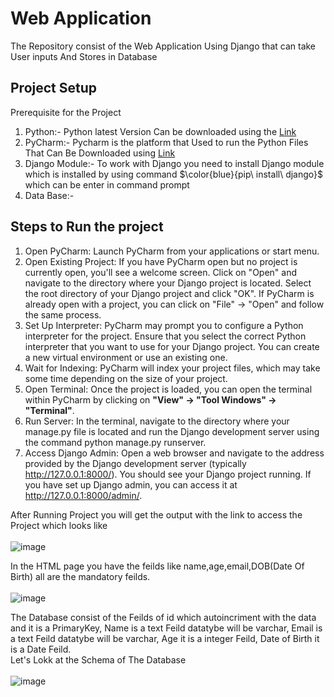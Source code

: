 # Web Application
The Repository consist of the Web Application Using Django that can take User inputs And Stores in Database</br>
## Project Setup
Prerequisite for the Project
1. Python:- Python latest Version Can be downloaded using the [Link](https://www.python.org/downloads/)
2. PyCharm:- Pycharm is the platform that Used to run the Python Files That Can Be Downloaded using [Link](https://www.jetbrains.com/pycharm/download/)
3. Django Module:- To work with Django you need to install Django module which is installed by using command $\color{blue}{pip\ install\ django}$ which can be enter in command prompt 
4. Data Base:-

## Steps to Run the project
1. Open PyCharm: Launch PyCharm from your applications or start menu.
2. Open Existing Project: If you have PyCharm open but no project is currently open, you'll see a welcome screen. Click on "Open" and navigate to the directory where your Django project is located. Select the root directory of your Django project and click "OK". If PyCharm is already open with a project, you can click on "File" -> "Open" and follow the same process.
3. Set Up Interpreter: PyCharm may prompt you to configure a Python interpreter for the project. Ensure that you select the correct Python interpreter that you want to use for your Django project. You can create a new virtual environment or use an existing one.
4. Wait for Indexing: PyCharm will index your project files, which may take some time depending on the size of your project.
5. Open Terminal: Once the project is loaded, you can open the terminal within PyCharm by clicking on **"View" -> "Tool Windows" -> "Terminal"**.
6. Run Server: In the terminal, navigate to the directory where your manage.py file is located and run the Django development server using the command python manage.py runserver.
7. Access Django Admin: Open a web browser and navigate to the address provided by the Django development server (typically http://127.0.0.1:8000/). You should see your Django project running. If you have set up Django admin, you can access it at http://127.0.0.1:8000/admin/.

After Running Project you will get the output with the link to access the Project which looks like</br></br>
![image](https://github.com/padalakiran/Web_Application/assets/73814328/665cadcd-019d-48fd-a049-ef128a124d8a)

In the HTML page you have the feilds like name,age,email,DOB(Date Of Birth) all are the mandatory feilds.</br></br>
![image](https://github.com/padalakiran/Web_Application/assets/73814328/6e04b597-eb47-49d6-8cf9-f7b489c93dfe)

The Database consist of the Feilds of id which autoincriment with the data and it is a PrimaryKey, Name is a text Feild datatybe will be varchar, Email is a text Feild datatybe will be varchar, Age it is a integer Feild, Date of Birth it is a Date Feild. </br>
Let's Lokk at the Schema of The Database</br></br>
![image](https://github.com/padalakiran/Web_Application/assets/73814328/30ad8b17-c0c4-42b1-b1f0-de2127705727)
